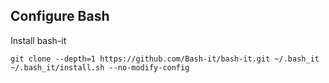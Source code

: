 ## Configure Bash

Install bash-it

```
git clone --depth=1 https://github.com/Bash-it/bash-it.git ~/.bash_it
~/.bash_it/install.sh --no-modify-config
```
